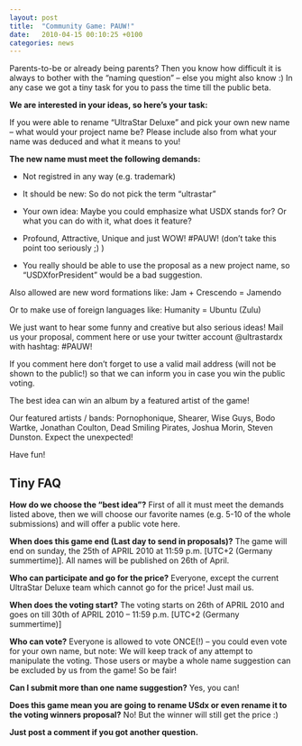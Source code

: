 ```yaml
---
layout: post
title:  "Community Game: PAUW!"
date:   2010-04-15 00:10:25 +0100
categories: news
---
```


Parents-to-be or already being parents? Then you know how difficult
it is always to bother with the “naming question” – else you might also know :)
In any case we got a tiny task for you to pass the time till the public beta.

__We are interested in your ideas, so here’s your task:__

If you were able to rename “UltraStar Deluxe” and pick your own new name – what would your project name be?
Please include also from what your name was deduced and what it means to you!

__The new name must meet the following demands:__

*  Not registred in any way (e.g. trademark)

*  It should be new: So do not pick the term “ultrastar”

*  Your own idea:
   Maybe you could emphasize what USDX stands for?
   Or what you can do with it, what does it feature?

*  Profound, Attractive, Unique and just WOW! #PAUW!
   (don’t take this point too seriously ;) )

*  You really should be able to use the proposal as a new project
   name, so “USDXforPresident” would be a bad suggestion.

Also allowed are new word formations like: Jam + Crescendo = Jamendo

Or to make use of foreign languages like: Humanity = Ubuntu (Zulu)

We just want to hear some funny and creative but also serious ideas!
Mail us your proposal, comment here or use your twitter account @ultrastardx with hashtag: #PAUW!

If you comment here don’t forget to use a valid mail address (will not be shown to the public!)
so that we can inform you in case you win the public voting.

The best idea can win an album by a featured artist of the game!

Our featured artists / bands:
Pornophonique, Shearer, Wise Guys, Bodo Wartke, Jonathan Coulton, Dead Smiling Pirates,
Joshua Morin, Steven Dunston. Expect the unexpected!

Have fun!

## Tiny FAQ

__How do we choose the “best idea”?__
First of all it must meet the demands listed above, then we will choose our favorite names
(e.g. 5-10 of the whole submissions) and will offer a public vote here.

__When does this game end (Last day to send in proposals)?__
The game will end on sunday, the 25th of APRIL 2010 at 11:59 p.m. [UTC+2 (Germany summertime)].
All names will be published on 26th of April.

__Who can participate and go for the price?__
Everyone, except the current UltraStar Deluxe team which cannot go for the price! Just mail us.

__When does the voting start?__
The voting starts on 26th of APRIL 2010 and goes on till 30th of APRIL 2010 – 11:59 p.m. [UTC+2 (Germany summertime)]

__Who can vote?__
Everyone is allowed to vote ONCE(!) – you could even vote for your own name, but note:
We will keep track of any attempt to manipulate the voting. Those users or maybe a whole
name suggestion can be excluded by us from the game! So be fair!

__Can I submit more than one name suggestion?__
Yes, you can!

__Does this game mean you are going to rename USdx or even rename it to the voting winners proposal?__
No! But the winner will still get the price :)

__Just post a comment if you got another question.__
